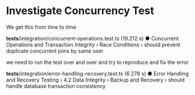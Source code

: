 # Investigate Concurrency Test

We get this from time to time

__tests__/integration/concurrent-operations.test.ts (19.212 s)
  ● Concurrent Operations and Transaction Integrity › Race Conditions › should prevent duplicate concurrent joins by same user


we need to run the test over and over and try to reproduce and fix the error

__tests__/integration/error-handling-recovery.test.ts (6.278 s)
  ● Error Handling and Recovery Testing › 4.2 Data Integrity › Backup and Recovery › should handle database transaction consistency

